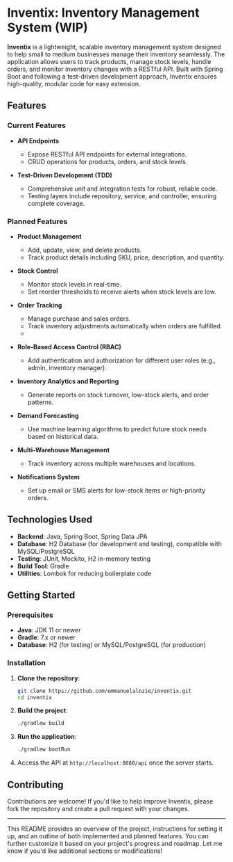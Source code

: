 # Inventix: Inventory Management System (WIP)

**Inventix** is a lightweight, scalable inventory management system designed to help small to medium businesses manage their inventory seamlessly. The application allows users to track products, manage stock levels, handle orders, and monitor inventory changes with a RESTful API. Built with Spring Boot and following a test-driven development approach, Inventix ensures high-quality, modular code for easy extension.

## Features

### Current Features

- **API Endpoints**
  - Expose RESTful API endpoints for external integrations.
  - CRUD operations for products, orders, and stock levels.

- **Test-Driven Development (TDD)**
  - Comprehensive unit and integration tests for robust, reliable code.
  - Testing layers include repository, service, and controller, ensuring complete coverage.

### Planned Features

- **Product Management**
  - Add, update, view, and delete products.
  - Track product details including SKU, price, description, and quantity.
  
- **Stock Control**
  - Monitor stock levels in real-time.
  - Set reorder thresholds to receive alerts when stock levels are low.
  
- **Order Tracking**
  - Manage purchase and sales orders.
  - Track inventory adjustments automatically when orders are fulfilled.
  - 
- **Role-Based Access Control (RBAC)**
  - Add authentication and authorization for different user roles (e.g., admin, inventory manager).
  
- **Inventory Analytics and Reporting**
  - Generate reports on stock turnover, low-stock alerts, and order patterns.
  
- **Demand Forecasting**
  - Use machine learning algorithms to predict future stock needs based on historical data.

- **Multi-Warehouse Management**
  - Track inventory across multiple warehouses and locations.
  
- **Notifications System**
  - Set up email or SMS alerts for low-stock items or high-priority orders.

## Technologies Used

- **Backend**: Java, Spring Boot, Spring Data JPA
- **Database**: H2 Database (for development and testing), compatible with MySQL/PostgreSQL
- **Testing**: JUnit, Mockito, H2 in-memory testing
- **Build Tool**: Gradle
- **Utilities**: Lombok for reducing boilerplate code

## Getting Started

### Prerequisites
- **Java**: JDK 11 or newer
- **Gradle**: 7.x or newer
- **Database**: H2 (for testing) or MySQL/PostgreSQL (for production)

### Installation

1. **Clone the repository**:
   ```bash
   git clone https://github.com/emmanuelalozie/inventix.git
   cd inventix
   ```

2. **Build the project**:
   ```bash
   ./gradlew build
   ```

3. **Run the application**:
   ```bash
   ./gradlew bootRun
   ```

4. Access the API at `http://localhost:8080/api` once the server starts.

## Contributing

Contributions are welcome! If you'd like to help improve Inventix, please fork the repository and create a pull request with your changes.

---

This README provides an overview of the project, instructions for setting it up, and an outline of both implemented and planned features. You can further customize it based on your project's progress and roadmap. Let me know if you'd like additional sections or modifications!

